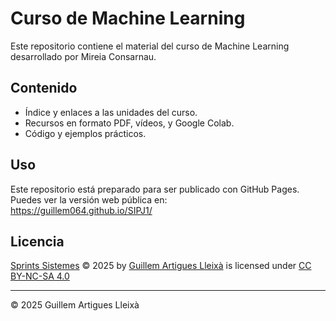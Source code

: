 # Curso de Machine Learning

Este repositorio contiene el material del curso de Machine Learning desarrollado por Mireia Consarnau.

## Contenido

- Índice y enlaces a las unidades del curso.
- Recursos en formato PDF, vídeos, y Google Colab.
- Código y ejemplos prácticos.

## Uso

Este repositorio está preparado para ser publicado con GitHub Pages.  
Puedes ver la versión web pública en:  
https://guillem064.github.io/SIPJ1/

## Licencia

<a href="https://guillem064.github.io/SIPJ1/">Sprints Sistemes</a> © 2025 by <a href="https://github.com/guillem064">Guillem Artigues Lleixà</a> is licensed under <a href="https://creativecommons.org/licenses/by-nc-sa/4.0/">CC BY-NC-SA 4.0</a><img src="https://mirrors.creativecommons.org/presskit/icons/cc.svg" alt="" style="max-width: 1em;max-height:1em;margin-left: .2em;"><img src="https://mirrors.creativecommons.org/presskit/icons/by.svg" alt="" style="max-width: 1em;max-height:1em;margin-left: .2em;"><img src="https://mirrors.creativecommons.org/presskit/icons/nc.svg" alt="" style="max-width: 1em;max-height:1em;margin-left: .2em;"><img src="https://mirrors.creativecommons.org/presskit/icons/sa.svg" alt="" style="max-width: 1em;max-height:1em;margin-left: .2em;">


---

© 2025 Guillem Artigues Lleixà

